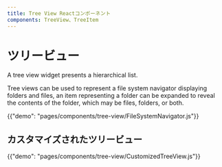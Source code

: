 ```yaml
---
title: Tree View Reactコンポーネント
components: TreeView、TreeItem
---
```


# ツリービュー

<p class="description">A tree view widget presents a hierarchical list.</p>

Tree views can be used to represent a file system navigator displaying folders and files, an item representing a folder can be expanded to reveal the contents of the folder, which may be files, folders, or both.

{{"demo": "pages/components/tree-view/FileSystemNavigator.js"}}

## カスタマイズされたツリービュー

{{"demo": "pages/components/tree-view/CustomizedTreeView.js"}}